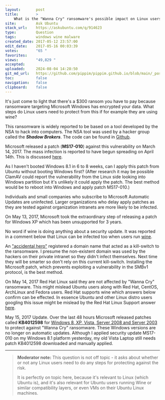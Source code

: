 ```yaml
---
layout:       post
title:        >
    What is the "Wanna Cry" ransomware's possible impact on Linux users?
site:         Ask Ubuntu
stack_url:    https://askubuntu.com/q/914623
type:         Question
tags:         windows wine malware
created_date: 2017-05-12 23:57:00
edit_date:    2017-05-16 00:03:39
votes:        "65 "
favorites:    
views:        "49,829 "
accepted:     
uploaded:     2024-08-04 14:28:50
git_md_url:   https://github.com/pippim/pippim.github.io/blob/main/_posts/2017/2017-05-12-What-is-the-_Wanna-Cry_-ransomware_s-possible-impact-on-Linux-users_.md
toc:          false
navigation:   false
clipboard:    false
---
```


It's just come to light that there's a $300 ransom you have to pay because ransomware targeting Microsoft Windows has encrypted your data. What steps do Linux users need to protect from this if for example they are using wine?

This ransomware is widely reported to be based on a tool developed by the NSA to hack into computers. The NSA tool was used by a hacker group called the ***Shadow Brokers***. The code can be found in [Github][1].

Microsoft released a patch (**MS17-010**) against this vulnerability on March 14, 2017. The mass infection is reported to have begun spreading on April 14th. This is discussed [here][2].

As I haven't booted Windows 8.1 in 6 to 8 weeks, can I apply this patch from Ubuntu without booting Windows first? (After research it may be possible ClamAV could report the vulnerability from the Linux side looking into Windows partition but it's unlikely it could apply the patch. The best method would be to reboot into Windows and apply patch MS17-010.)

Individuals and small companies who subscribe to Microsoft Automatic Updates are uninfected. Larger organizations who delay apply patches as they are tested against organization intranets are more likely to be infected.

On May 13, 2017, Microsoft took the extraordinary step of releasing a patch for Windows XP which has been unsupported for 3 years.

No word if wine is doing anything about a security update. It was reported in a comment below that Linux can be infected too when users run [wine][3].

An ["accidental hero"][4] registered a domain name that acted as a kill-switch to the ransomware. I presume the non-existent domain was used by the hackers on their private intranet so they didn't infect themselves.  Next time they will be smarter so don't rely on this current kill-switch. Installing the Microsoft patch, which prevents exploiting a vulnerability in the SMBv1 protocol, is the best method.

On May 14, 2017 Red Hat Linux said they are not affected by "Wanna Cry" ransomware. This might mislead Ubuntu users along with Red Hat, CentOS, ArchLinux and Fedora users. Red Hat supports wine which answers below confirm can be effected. In essence Ubuntu and other Linux distro users googling this issue might be mislead by the Red Hat Linux Support answer [here][5].

May 15, 2017 Update. Over the last 48 hours Microsoft released patches called **KB4012598** for [Windows 8, XP, Vista, Server 2008 and Server 2003][6] to protect against "Wanna Cry" ransomware. These Windows versions are no longer on automatic updates. Although I applied security update MS17-010 on my Windows 8.1 platform yesterday, my old Vista Laptop still needs patch KB4012598 downloaded and manually applied.

------

> **Moderator note:** This question is not off topic - it asks about whether or not any Linux users need to do any steps for protecting against the risk.  
>   
> It is perfectly on topic here, because it's relevant to Linux (which Ubuntu is), and it's also relevant for Ubuntu users running Wine or similar compatibility layers, or even VMs on their Ubuntu Linux machines.  


  [1]: https://github.com/RiskSense-Ops/MS17-010
  [2]: https://www.renditioninfosec.com/2017/05/call-to-microsoft-to-release-information-about-ms17-010/
  [3]: https://twitter.com/hackerfantastic/status/863359375787925505
  [4]: https://www.theguardian.com/technology/2017/may/13/accidental-hero-finds-kill-switch-to-stop-spread-of-ransomware-cyber-attack
  [5]: https://access.redhat.com/solutions/3031551
  [6]: http://www.catalog.update.microsoft.com/Search.aspx?q=KB4012598
